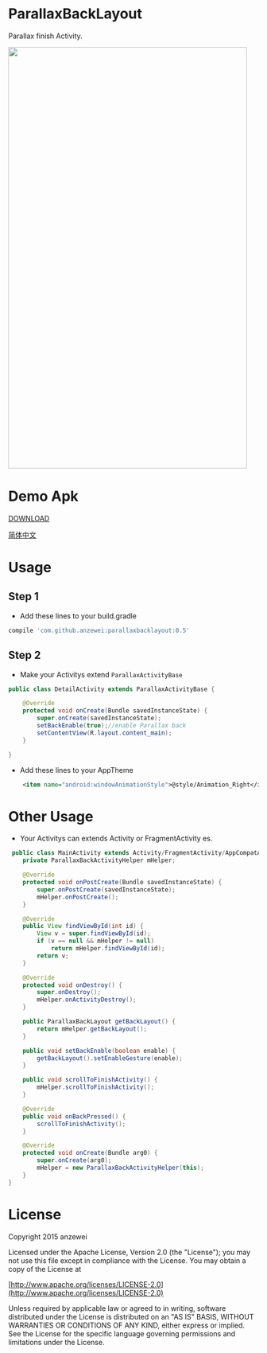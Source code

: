# ParallaxBackLayout

Parallax finish Activity.

<img width="480" height="847" src="https://github.com/anzewei/ParallaxBackLayout/blob/master/ext/v0.2.gif" />

# Demo Apk

<a href="https://github.com/anzewei/ParallaxBackLayout/blob/master/ext/demo.apk?raw=true">DOWNLOAD</a>


<a href="https://github.com/anzewei/ParallaxBackLayout/blob/master/README_ZH.md">简体中文</a>

# Usage

## Step 1

- Add these lines to your build.gradle

``` groovy
compile 'com.github.anzewei:parallaxbacklayout:0.5'
``` 
	
## Step 2

- Make your Activitys extend `ParallaxActivityBase`

``` java
public class DetailActivity extends ParallaxActivityBase {

	@Override
	protected void onCreate(Bundle savedInstanceState) {
		super.onCreate(savedInstanceState);
		setBackEnable(true);//enable Parallax back
		setContentView(R.layout.content_main);
	}

}
```
- Add these lines to your AppTheme 

```xml
    <item name="android:windowAnimationStyle">@style/Animation_Right</item>
```

# Other Usage

- Your Activitys can extends Activity or FragmentActivity es.

``` java
 public class MainActivity extends Activity/FragmentActivity/AppCompatActivity... {
    private ParallaxBackActivityHelper mHelper;

    @Override
    protected void onPostCreate(Bundle savedInstanceState) {
        super.onPostCreate(savedInstanceState);
        mHelper.onPostCreate();
    }

    @Override
    public View findViewById(int id) {
        View v = super.findViewById(id);
        if (v == null && mHelper != null)
            return mHelper.findViewById(id);
        return v;
    }

    @Override
    protected void onDestroy() {
        super.onDestroy();
        mHelper.onActivityDestroy();
    }

    public ParallaxBackLayout getBackLayout() {
        return mHelper.getBackLayout();
    }

    public void setBackEnable(boolean enable) {
        getBackLayout().setEnableGesture(enable);
    }

    public void scrollToFinishActivity() {
        mHelper.scrollToFinishActivity();
    }

    @Override
    public void onBackPressed() {
        scrollToFinishActivity();
    }

    @Override
    protected void onCreate(Bundle arg0) {
        super.onCreate(arg0);
        mHelper = new ParallaxBackActivityHelper(this);
    }
}
```

# License

Copyright 2015 anzewei

Licensed under the Apache License, Version 2.0 (the "License"); you may not use this file except in compliance with the License. You may obtain a copy of the License at

[http://www.apache.org/licenses/LICENSE-2.0](http://www.apache.org/licenses/LICENSE-2.0)

Unless required by applicable law or agreed to in writing, software distributed under the License is distributed on an "AS IS" BASIS, WITHOUT WARRANTIES OR CONDITIONS OF ANY KIND, either express or implied. See the License for the specific language governing permissions and limitations under the License.
